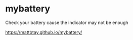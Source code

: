 # mybattery
Check your battery cause the indicator may not be enough

https://mattbtay.github.io/mybattery/
